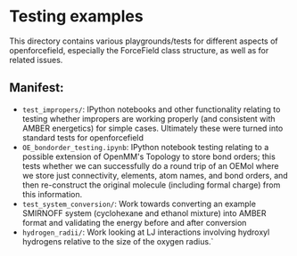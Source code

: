 # Testing examples

This directory contains various playgrounds/tests for different aspects of openforcefield, especially the ForceField class structure, as well as for related issues.

## Manifest:
- `test_impropers/`: IPython notebooks and other functionality relating to testing whether impropers are working properly (and consistent with AMBER energetics) for simple cases. Ultimately these were turned into standard tests for openforcefield
- `OE_bondorder_testing.ipynb`: IPython notebook testing relating to a possible extension of OpenMM's Topology to store bond orders; this tests whether we can successfully do a round trip of an OEMol where we store just connectivity, elements, atom names, and bond orders, and then re-construct the original molecule (including formal charge) from this information.
- `test_system_conversion/`: Work towards converting an example SMIRNOFF system (cyclohexane and ethanol mixture) into AMBER format and validating the energy before and after conversion
- `hydrogen_radii/`: Work looking at LJ interactions involving hydroxyl hydrogens relative to the size of the oxygen radius.`
